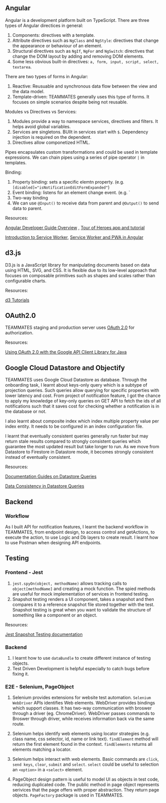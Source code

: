 ## Angular
Angular is a development platform built on TypeScript. There are three types of Angular directices in general:

1. Components: directives with a template.
2. Attribute directives such as `NgClass` and `NgStyle`: directives that change the appearance or behaviour of an element.
3. Structural directives such as `NgIf`, `NgFor` and `NgSwitch`: directives that change the DOM layout by adding and removing DOM elements.
4. Some less obvious built-in directives: `a, form, input, script, select, textarea`.

There are two types of forms in Angular:

1. Reactive: Reusuable and synchronous data flow between the view and the data model.
2. Template-driven: TEAMMATES generally uses this type of forms. It focuses on simple scenarios despite being not reusable.

Modules vs Directives vs Services:

1. Modules provide a way to namespace services, directives and filters. It helps avoid global variables. 
2. Services are singletons. BUIlt in services start with `$`. Dependency injection is required on the dependent.
3. Directives allow componetized HTML. 

Pipes encapsulates custom transformations and could be used in template expressions. We can chain pipes using a series of pipe operator `|` in templates.

Binding:

1. Property binding: sets a specific elemtn property. (e.g. `[disabled]="isNotificationEditFormExpanded"`)
2. Event binding: listens for an element change event. (e.g. `
3. Two-way binding
4. We can use `@Input()` to receive data from parent and `@Output()` to send data to parent.

Resources:

[Angular Developer Guide Overview](https://angular.io/guide/developer-guide-overview)
, [Tour of Heroes app and tutorial](https://angular.io/tutorial)

[Introduction to Service Worker](https://developers.google.com/web/fundamentals/primers/service-workers/o), [Service Worker and PWA in Angular](https://morioh.com/p/984afc91af1c)

## d3.js
D3.js is a JavaScript library for manipulating documents based on data using HTML, SVG, and CSS. It is flexible due to its low-level approach that focuses on composable primitives such as shapes and scales rather than configurable charts.

Resources:

[d3 Tutorials](https://observablehq.com/@d3/learn-d3)

## OAuth2.0
TEAMMATES staging and production server uses [OAuth 2.0](https://datatracker.ietf.org/doc/html/rfc6749) for authorization.

Resources:

[Using OAuth 2.0 with the Google API Client Library for Java](https://developers.google.com/api-client-library/java/google-api-java-client/oauth2)

## Google Cloud Datastore and Objectify
TEAMMATES uses Google Cloud Datastore as database.
Through the onboarding task, I learnt about keys-only query which is a subtype of projection queries. Such queries allow querying for specific properties with lower latency and cost. From project of notification feature, I got the chance to apply my knowledge of key-only queries on GET API to fetch the ids of all notifications such that it saves cost for checking whether a notification is in the database or not.

I also learnt about composite index which index multiple property value per index entity. It needs to be configured in an index configuration file.

I learnt that eventually consistent queries generally run faster but may return stale results compared to strongly consistent queries which guarantee the most updated result but take longer to run. As we move from Datastore to Firestore in Datastore mode, it becomes strongly consistent instead of eventually consistent.

Resources:

[Documentation Guides on Datastore Queries](https://cloud.google.com/datastore/docs/concepts/queries#projection_queries)

[Data Consistency in Datastore Queries](https://cloud.google.com/appengine/docs/standard/java/datastore/data-consistency)

## Backend 
### Workflow
As I built API for notification features, I learnt the backend workflow in TEAMMATES, from endpoint design, to access control and getActions, to execute the action, to use Logic and Db layers to create result. I learnt how to use Postman when designing API endpoints.

## Testing

### Frontend - Jest

1. `jest.spyOn(object, methodName)` allows tracking calls to `object[methodName]` and creating a mock function. The spied methods are useful for mock implementation of services in frontend testing.
2. Snapshot testing renders a UI component, takes a snapshot and then compares it to a reference snapshot file stored together with the test. Snapshot testing is great when you want to validate the structure of something like a component or an object.

Resources:

[Jest Snapshot Testing documentation](https://jestjs.io/docs/snapshot-testing)

### Backend

1. I learnt how to use `dataBundle` to create different instance of testing objects.
2. Test Driven Development is helpful especially to catch bugs before fixing it.

### E2E - Selenium, PageObject

1. Selenium provides extensions for website test automation. `Selenium WebDriver` APIs identifies Web elements. WebDriver provides bindings which support classes. It has two-way communication with broswer through a driver (eg. ChromeDriver). WebDriver passes commands to Broswer through driver, while receives information back via the same route.

2. Selenium helps identify web elements using locator strategies (e.g. class name, css selector, id, name or link text). `findElement` method will return the first element found in the context. `findElements` returns all elements matching a locator.

3. Selenium helps interact with web elements. Basic commands are `click`, `send keys`, `clear`, `submit` and `select`. `select` could be useful to selection an `<option>` in a `<select>` element.

4. PageObject design pattern is useful to model UI as objects in test code, reducing duplicated code. The public method in page object represents serivices that the page offers with proper abstraction. They return page objects. `PageFactory` package is used in TEAMMATES.
